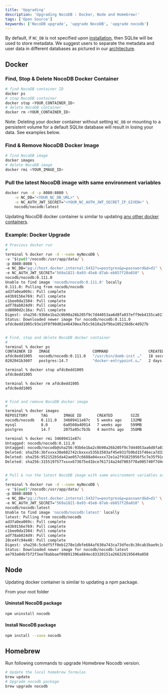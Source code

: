 ```yaml
---
title: 'Upgrading'
description: 'Upgrading NocoDB : Docker, Node and Homebrew!'
tags: ['Open Source']
keywords: ['NocoDB upgrade', 'upgrade NocoDB', 'upgrade nocodb']
---
```


By default, if `NC_DB` is not specified upon [installation](/getting-started/self-hosted/installation), then SQLite will be used to store metadata. We suggest users to separate the metadata and user data in different databases as pictured in our [architecture](/engineering/architecture). 

## Docker

### Find, Stop & Delete NocoDB Docker Container 

```bash
# find NocoDB container ID
docker ps
# stop NocoDB container
docker stop <YOUR_CONTAINER_ID>
# delete NocoDB container
docker rm <YOUR_CONTAINER_ID>
```

Note: Deleting your docker container without setting `NC_DB` or mounting to a persistent volume for a default SQLite database will result in losing your data. See examples below.

### Find & Remove NocoDB Docker Image

```bash
# find NocoDB image
docker images
# delete NocoDB image
docker rmi <YOUR_IMAGE_ID>
```

### Pull the latest NocoDB image with same environment variables

```bash
docker run -d -p 8080:8080 \
    -e NC_DB="<YOUR_NC_DB_URL>" \
    -e NC_AUTH_JWT_SECRET="<YOUR_NC_AUTH_JWT_SECRET_IF_GIVEN>" \
    nocodb/nocodb:latest
```

Updating NocoDB docker container is similar to updating [any other docker containers](https://www.whitesourcesoftware.com/free-developer-tools/blog/update-docker-images/).
 
### Example: Docker Upgrade

```bash
# Previous docker run
#
terminal % docker run -d --name myNocoDB \
-v "$(pwd)"/nocodb:/usr/app/data/ \
-p 8080:8080 \
-e NC_DB="pg://host.docker.internal:5432?u=postgres&p=password&d=d1" \
-e NC_AUTH_JWT_SECRET="569a1821-0a93-45e8-87ab-eb857f20a010" \
nocodb/nocodb:0.111.0
Unable to find image 'nocodb/nocodb:0.111.0' locally
0.111.0: Pulling from nocodb/nocodb
ad3fa0ea069c: Pull complete 
e43b9156e769: Pull complete 
c1bee0da1504: Pull complete 
adf78ab024d9: Pull complete 
cd8000d2c16a: Pull complete 
Digest: sha256:93b6e1ba2c0b90a26b205f9c7d44053aa6d8fa037eff9eb4155ca017f6c9bed4
Status: Downloaded newer image for nocodb/nocodb:0.111.0
afdc8edd1005c93e1df8f90d02e46430ea7b5c5610a2bf9ba105238d6c4d927b


# Find, stop and delete NocoDB docker container
#
terminal % docker ps
CONTAINER ID   IMAGE                   COMMAND                  CREATED          STATUS                 PORTS                    NAMES
afdc8edd1005   nocodb/nocodb:0.111.0   "/usr/bin/dumb-init …"   18 seconds ago   Up 18 seconds          0.0.0.0:8080->8080/tcp   myNocoDB
0202041b3607   postgres:14.7           "docker-entrypoint.s…"   2 days ago       Up 8 hours (healthy)   0.0.0.0:5432->5432/tcp   scripts_pg147_1

terminal % docker stop afdc8edd1005
afdc8edd1005

terminal % docker rm afdc8edd1005
afdc8edd1005


# Find and remove NocoDB docker image
#
terminal % docker images
REPOSITORY      TAG       IMAGE ID       CREATED        SIZE
nocodb/nocodb   0.111.0   34609411e87c   5 weeks ago    132MB
mysql           8.0       6a0560a40914   7 weeks ago    599MB
postgres        14.7      2075a95c7b3b   4 months ago   358MB

terminal % docker rmi 34609411e87c
Untagged: nocodb/nocodb:0.111.0
Untagged: nocodb/nocodb@sha256:93b6e1ba2c0b90a26b205f9c7d44053aa6d8fa037eff9eb4155ca017f6c9bed4
Deleted: sha256:3bfxxxx38e682742cbxxxx535b3503af45e931fb9bd15f46eca7d33cf4c54d72
Deleted: sha256:952152b5da42ae057c6688a04xxxx72e1a2f91825956f5c7e35f91d5b285d4d8
Deleted: sha256:3155197577xxxx673675ed1bce761714a24d7803f70a905740f7d4c248cxxxxx


# Pull & run the latest NocoDB image with same environment variables as before
#
terminal % docker run -d --name myNocoDB \
-v "$(pwd)"/nocodb:/usr/app/data/ \
-p 8080:8080 \
-e NC_DB="pg://host.docker.internal:5432?u=postgres&p=password&d=d1" \
-e NC_AUTH_JWT_SECRET="569a1821-0a93-45e8-87ab-eb857f20a010" \
nocodb/nocodb:latest
Unable to find image 'nocodb/nocodb:latest' locally
latest: Pulling from nocodb/nocodb
ad3fa0ea069c: Pull complete 
e43b9156e769: Pull complete 
c1bee0da1504: Pull complete 
adf78ab024d9: Pull complete 
28ce4fc94e48: Pull complete 
Digest: sha256:5c6df5ff0eb1278e1dbfe684af630a743ca73dfec8c30cab3bae9c1d0d640287
Status: Downloaded newer image for nocodb/nocodb:latest
ae793a04b75f2f3ee78abbaef09891396a884ec83320151a266326195649a058


```


## Node 

Updating docker container is similar to updating a npm package.

From your root folder 

#### Uninstall NocoDB package

```bash
npm uninstall nocodb
```
#### Install NocoDB package

```bash
npm install --save nocodb
```

## Homebrew

Run following commands to upgrade Homebrew Nocodb version.

```bash
# Update the local homebrew formulas
brew update
# Upgrade nocodb package
brew upgrade nocodb
```


